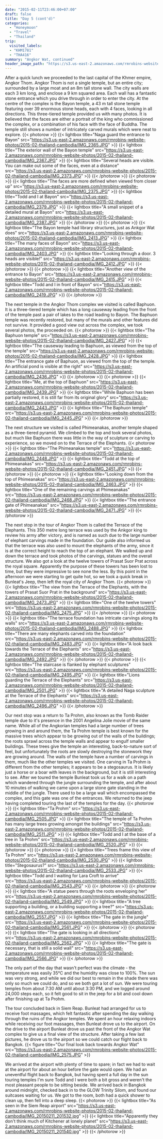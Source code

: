 ```yaml
---
date: "2015-02-11T23:46:00+07:00"
draft: false
title: "Day 5 (cont'd)"
categories:
  - "Honeymoon"
  - "Travel"
  - "Thailand"
trip:
  visited_labels:
  - "KHM1781"
  - "THA416"
summary: "Angkor Wat, continued"
header_image_path: "https://s3.us-east-2.amazonaws.com/rmrobins-website-photos/2015-02-thailand-cambodia/IMG_2403.JPG"
---
```


After a quick lunch we proceeded to the last capital of the Khmer empire, Angkor Thom. Angkor Thom is not a single temple, but an entire city; surrounded by a large moat and an 8m tall stone wall. The city walls are each 3 km long, and enclose a 9 km squared area. Each wall has a fantastic stone entrance which you drive through in order to enter the city. At the centre of the complex is the Bayon temple, a 43 m tall stone temple featuring over 39 enormous stone heads, each with 4 faces, looking in all directions. This three-tiered temple provided us with many photos. It is believed that the faces are either a portrait of the king who commissioned the complex, or a combination of his face with the face of Buddha. The temple still shows a number of intricately carved murals which were neat to explore.
{{< photorow >}}
{{< lightbox title="Naga guard the entrance to Bayon" src="https://s3.us-east-2.amazonaws.com/rmrobins-website-photos/2015-02-thailand-cambodia/IMG_2365.JPG" >}}
{{< lightbox title="The exterior wall of the Bayon temple" src="https://s3.us-east-2.amazonaws.com/rmrobins-website-photos/2015-02-thailand-cambodia/IMG_2367.JPG" >}}
{{< lightbox title="Several heads are visible. You can make out some of the faces, even at a distance" src="https://s3.us-east-2.amazonaws.com/rmrobins-website-photos/2015-02-thailand-cambodia/IMG_2373.JPG" >}}
{{< /photorow >}}
{{< photorow >}}
{{< lightbox title="The faces are more defined when viewed from closer up" src="https://s3.us-east-2.amazonaws.com/rmrobins-website-photos/2015-02-thailand-cambodia/IMG_2375.JPG" >}}
{{< lightbox title="Todd and I at Bayon" src="https://s3.us-east-2.amazonaws.com/rmrobins-website-photos/2015-02-thailand-cambodia/IMG_2379.JPG" >}}
{{< lightbox title="A small snippet of a detailed mural at Bayon" src="https://s3.us-east-2.amazonaws.com/rmrobins-website-photos/2015-02-thailand-cambodia/IMG_2387.JPG" >}}
{{< /photorow >}}
{{< photorow >}}
{{< lightbox title="The Bayon temple had library structures, just as Ankgor Wat does" src="https://s3.us-east-2.amazonaws.com/rmrobins-website-photos/2015-02-thailand-cambodia/IMG_2413.JPG" >}}
{{< lightbox title="The many faces of Bayon" src="https://s3.us-east-2.amazonaws.com/rmrobins-website-photos/2015-02-thailand-cambodia/IMG_2403.JPG" >}}
{{< lightbox title="Looking through a door. 3 heads are visible!" src="https://s3.us-east-2.amazonaws.com/rmrobins-website-photos/2015-02-thailand-cambodia/IMG_2412.JPG" >}}
{{< /photorow >}}
{{< photorow >}}
{{< lightbox title="Another view of the entrance to Bayon" src="https://s3.us-east-2.amazonaws.com/rmrobins-website-photos/2015-02-thailand-cambodia/IMG_2415.JPG" >}}
{{< lightbox title="Todd and I in front of Bayon" src="https://s3.us-east-2.amazonaws.com/rmrobins-website-photos/2015-02-thailand-cambodia/IMG_2419.JPG" >}}
{{< /photorow >}}

The next temple in the Angkor Thom complex we visited is called Baphuon. It is a three-tiered temple which has a long causeway leading from the front of the temple past a pair of lakes to the road leading to Bayon. The Baphuon temple was recently restored, but many of the murals and other features did not survive. It provided a good view out across the complex, we took several photos, the proceeded on.
{{< photorow >}}
{{< lightbox title="The Baphuon temple" src="https://s3.us-east-2.amazonaws.com/rmrobins-website-photos/2015-02-thailand-cambodia/IMG_2427.JPG" >}}
{{< lightbox title="The causeway leading to Baphuon, as viewed from the top of the temple" src="https://s3.us-east-2.amazonaws.com/rmrobins-website-photos/2015-02-thailand-cambodia/IMG_2428.JPG" >}}
{{< lightbox title="The entrance gate of Baphuon, as viewed from the top of the temple. An artificial pond is visible at the right" src="https://s3.us-east-2.amazonaws.com/rmrobins-website-photos/2015-02-thailand-cambodia/IMG_2436.JPG" >}}
{{< /photorow >}}
{{< photorow >}}
{{< lightbox title="Me, at the top of Baphuon" src="https://s3.us-east-2.amazonaws.com/rmrobins-website-photos/2015-02-thailand-cambodia/IMG_2439.JPG" >}}
{{< lightbox title="While Baphuon has been partially restored, it is still far from its original glory" src="https://s3.us-east-2.amazonaws.com/rmrobins-website-photos/2015-02-thailand-cambodia/IMG_2443.JPG" >}}
{{< lightbox title="The Baphuon temple" src="https://s3.us-east-2.amazonaws.com/rmrobins-website-photos/2015-02-thailand-cambodia/IMG_2445.JPG" >}}
{{< /photorow >}}

The next structure we visited is called Phimeanakas, another temple shaped as a three-tiered pyramid. We climbed to the top and took several photos, but much like Baphuon there was little in the way of sculpture or carving to experience, so we moved on to the Terrace of the Elephants.
{{< photorow >}}
{{< lightbox title="The Phimeanakas temple" src="https://s3.us-east-2.amazonaws.com/rmrobins-website-photos/2015-02-thailand-cambodia/IMG_2448.JPG" >}}
{{< lightbox title="Todd at the top of Phimeanakas" src="https://s3.us-east-2.amazonaws.com/rmrobins-website-photos/2015-02-thailand-cambodia/IMG_2451.JPG" >}}
{{< /photorow >}}
{{< photorow >}}
{{< lightbox title="Looking down from the top of Phimeanakas" src="https://s3.us-east-2.amazonaws.com/rmrobins-website-photos/2015-02-thailand-cambodia/IMG_2463.JPG" >}}
{{< lightbox title="One of the remaining carvings at Phimeanakas" src="https://s3.us-east-2.amazonaws.com/rmrobins-website-photos/2015-02-thailand-cambodia/IMG_2468.JPG" >}}
{{< lightbox title="The entrance gate of Phimeanakas" src="https://s3.us-east-2.amazonaws.com/rmrobins-website-photos/2015-02-thailand-cambodia/IMG_2471.JPG" >}}
{{< /photorow >}}

The next stop in the tour of Angkor Thom is called the Terrace of the Elephants. This 350 metre long terrace was used by the Ankgor king to review his army after victory, and is named as such due to the large number of elephant carvings made in the foundation. Our guide also informed us that the terrace was also used to mount the elephants of the army, since it is at the correct height to reach the top of an elephant. We walked up and down the terrace and took photos of the carvings, statues and the overall structure. We also got a look at the twelve towers of Prasat Suor Prat across the royal square. Apparently the purpose of these towers has been lost to time, but they were impressive to see none the less. By this point in the afternoon we were starting to get quite hot, so we took a quick break in Bunleat's Jeep, then left the royal city of Angkor Thom.
{{< photorow >}}
{{< lightbox title="The view from the Terrace of the Elephants, with the towers of Prasat Suor Prat in the background" src="https://s3.us-east-2.amazonaws.com/rmrobins-website-photos/2015-02-thailand-cambodia/IMG_2473.JPG" >}}
{{< lightbox title="One of the twelve towers" src="https://s3.us-east-2.amazonaws.com/rmrobins-website-photos/2015-02-thailand-cambodia/IMG_2475.JPG" >}}
{{< /photorow >}}
{{< photorow >}}
{{< lightbox title="The terrace foundation has intricate carvings along its walls" src="https://s3.us-east-2.amazonaws.com/rmrobins-website-photos/2015-02-thailand-cambodia/IMG_2488.JPG" >}}
{{< lightbox title="There are many elephants carved into the foundation" src="https://s3.us-east-2.amazonaws.com/rmrobins-website-photos/2015-02-thailand-cambodia/IMG_2483.JPG" >}}
{{< lightbox title="A look back towards the Terrace of the Elephants" src="https://s3.us-east-2.amazonaws.com/rmrobins-website-photos/2015-02-thailand-cambodia/IMG_2492.JPG" >}}
{{< /photorow >}}
{{< photorow >}}
{{< lightbox title="The staircase is flanked by elephant sculptures" src="https://s3.us-east-2.amazonaws.com/rmrobins-website-photos/2015-02-thailand-cambodia/IMG_2495.JPG" >}}
{{< lightbox title="Lions guarding the Terrace of the Elephants" src="https://s3.us-east-2.amazonaws.com/rmrobins-website-photos/2015-02-thailand-cambodia/IMG_2501.JPG" >}}
{{< lightbox title="A detailed Naga sculpture at the Terrace of the Elephants" src="https://s3.us-east-2.amazonaws.com/rmrobins-website-photos/2015-02-thailand-cambodia/IMG_2496.JPG" >}}
{{< /photorow >}}

Our next stop was a return to Ta Prohm, also known as the Tomb Raider temple due to it's presence in the 2001 Angelina Jolie movie of the same name. While all of the Angkorian temples had a large number of trees growing in and around them, the Ta Prohm temple is best known for the massive trees which appear to be growing out of the walls of the buildings; the roots sprawl across the temple walls and appear to engulf smaller buildings. These trees give the temple an interesting, back-to-nature sort of feel, but unfortunately the roots are slowly destroying the stonework they are growing around. The walls of the temple have a number of carvings in them, much like the other temples we visited. One carving in Ta Prohm is different from the other temples; it appears to be a stegosaurus. It is likely just a horse or a boar with leaves in the background, but it is still interesting to see. After we toured the temple Bunleat took us for a walk on a path which wandered through the jungle surrounding the temple, and after about 10 minutes of walking we came upon a large stone gate standing in the middle of the jungle. There used to be a large wall which encompassed the complex, and this gate was one of the entrances. We returned to the jeep having completed touring the last of the temples for the day.
{{< photorow >}}
{{< lightbox title="Ta Prohm" src="https://s3.us-east-2.amazonaws.com/rmrobins-website-photos/2015-02-thailand-cambodia/IMG_2505.JPG" >}}
{{< lightbox title="The temple of Ta Prohm has many large trees growing amongst the buildings" src="https://s3.us-east-2.amazonaws.com/rmrobins-website-photos/2015-02-thailand-cambodia/IMG_2511.JPG" >}}
{{< lightbox title="Todd and I at the base of a tree in Ta Prohm" src="https://s3.us-east-2.amazonaws.com/rmrobins-website-photos/2015-02-thailand-cambodia/IMG_2520.JPG" >}}
{{< /photorow >}}
{{< photorow >}}
{{< lightbox title="Trees frame this view of Ta Prohm" src="https://s3.us-east-2.amazonaws.com/rmrobins-website-photos/2015-02-thailand-cambodia/IMG_2530.JPG" >}}
{{< lightbox title="Stegosaurus?" src="https://s3.us-east-2.amazonaws.com/rmrobins-website-photos/2015-02-thailand-cambodia/IMG_2533.JPG" >}}
{{< lightbox title="Todd and I waiting for Lara Croft to arrive" src="https://s3.us-east-2.amazonaws.com/rmrobins-website-photos/2015-02-thailand-cambodia/IMG_2543.JPG" >}}
{{< /photorow >}}
{{< photorow >}}
{{< lightbox title="A statue peers through the roots enveloping her" src="https://s3.us-east-2.amazonaws.com/rmrobins-website-photos/2015-02-thailand-cambodia/IMG_2549.JPG" >}}
{{< lightbox title="A tree supporting a building, or a building supporting a tree?" src="https://s3.us-east-2.amazonaws.com/rmrobins-website-photos/2015-02-thailand-cambodia/IMG_2557.JPG" >}}
{{< lightbox title="The gate in the jungle" src="https://s3.us-east-2.amazonaws.com/rmrobins-website-photos/2015-02-thailand-cambodia/IMG_2561.JPG" >}}
{{< /photorow >}}
{{< photorow >}}
{{< lightbox title="The gate is looking in all directions" src="https://s3.us-east-2.amazonaws.com/rmrobins-website-photos/2015-02-thailand-cambodia/IMG_2562.JPG" >}}
{{< lightbox title="The gate is necessary, that is still a solid wall" src="https://s3.us-east-2.amazonaws.com/rmrobins-website-photos/2015-02-thailand-cambodia/IMG_2566.JPG" >}}
{{< /photorow >}}

The only part of the day that wasn't perfect was the climate - the temperature was easily 35℃ and the humidity was close to 100%. The sun was very strong, and while we did our best to remain in the shade there was only so much we could do, and so we both got a lot of sun. We were touring temples from about 7:30 AM until about 3:30 PM, and we logged around 24,000 steps each, so it felt good to sit in the jeep for a bit and cool down after finishing up at Ta Prohm.

The tour concluded back in Siem Reap. Bunleat had arranged for us to receive foot massages, which felt fantastic after spending the day walking through the ruins of the Angkor temples. We spent an hour relaxing indoors while receiving our foot massages, then Bunleat drove us to the airport. On the drive to the airport Bunleat drove us past the front of the Angkor Wat complex to give us a final view of the structure. After taking a few last pictures, he drove us to the airport so we could catch our flight back to Bangkok.
{{< figure title="Our final look back towards Angkor Wat" src="https://s3.us-east-2.amazonaws.com/rmrobins-website-photos/2015-02-thailand-cambodia/IMG_2575.JPG" >}}

We arrived at the airport with plenty of time to spare; in fact we had to wait at the airport for about an hour before the gate would open. We had an uneventful flight back to Bangkok, but having spent a full day in the sun touring temples I'm sure Todd and I were both a bit gross and weren't the most pleasant people to be sitting beside. We arrived back in Bangkok around midnight, checked back in to the GLOW Trinity Silom, and found our suitcases waiting for us. We got to the room, both had a quick shower to clean up, then fell into a deep sleep.
{{< photorow >}}
{{< lightbox title="As seen in the Siem Reap airport" src="https://s3.us-east-2.amazonaws.com/rmrobins-website-photos/2015-02-thailand-cambodia/IMG_20150211_201532.jpg" >}}
{{< lightbox title="Apparently they don't think much of Kitchener at lonely planet" src="https://s3.us-east-2.amazonaws.com/rmrobins-website-photos/2015-02-thailand-cambodia/IMG_20150211_201540.jpg" >}}
{{< /photorow >}}
